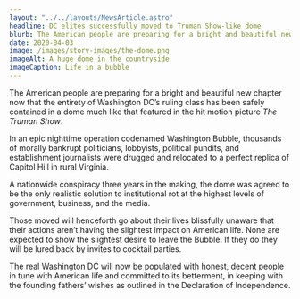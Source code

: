 ```yaml
---
layout: "../../layouts/NewsArticle.astro"
headline: DC elites successfully moved to Truman Show-like dome
blurb: The American people are preparing for a bright and beautiful new chapter now that the entirety of Washington DC’s ruling class has been safely contained in a dome much like that featured in the hit motion picture *The Truman Show*.
date: 2020-04-03
image: /images/story-images/the-dome.png
imageAlt: A huge dome in the countryside
imageCaption: Life in a bubble
---
```


The American people are preparing for a bright and beautiful new chapter now that the entirety of Washington DC’s ruling class has been safely contained in a dome much like that featured in the hit motion picture _The Truman Show_.

In an epic nighttime operation codenamed Washington Bubble, thousands of morally bankrupt politicians, lobbyists, political pundits, and establishment journalists were drugged and relocated to a perfect replica of Capitol Hill in rural Virginia.

A nationwide conspiracy three years in the making, the dome was agreed to be the only realistic solution to institutional rot at the highest levels of government, business, and the media.

Those moved will henceforth go about their lives blissfully unaware that their actions aren’t having the slightest impact on American life. None are expected to show the slightest desire to leave the Bubble. If they do they will be lured back by invites to cocktail parties.

The real Washington DC will now be populated with honest, decent people in tune with American life and committed to its betterment, in keeping with the founding fathers’ wishes as outlined in the Declaration of Independence.
